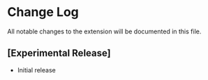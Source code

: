 # Change Log

All notable changes to the extension will be documented in this file.

## [Experimental Release]

- Initial release
